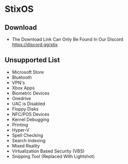 # StixOS

## Download
- The Download Link Can Only Be Found In Our Discord https://discord.gg/stix

## Unsupported List
- Microsoft Store
- Bluetooth
- VPN's
- Xbox Apps
- Biometric Devices
- Onedrive
- UAC is Disabled
- Floppy Disks
- NFC/POS Devices
- Kernel Debugging
- Printing
- Hyper-V
- Spell Checking
- Search Indexing
- Mixed Reality
- Virtualization Based Security (VBS)
- Snipping Tool (Replaced With Lightshot)
